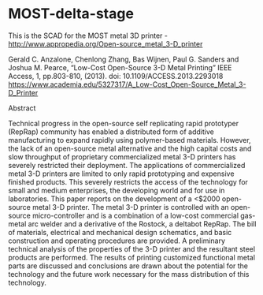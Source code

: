 MOST-delta-stage
================

This is the SCAD for the MOST metal 3D printer - http://www.appropedia.org/Open-source_metal_3-D_printer

Gerald C. Anzalone, Chenlong Zhang, Bas Wijnen, Paul G. Sanders and Joshua M. Pearce, “Low-Cost Open-Source 3-D Metal Printing” IEEE Access, 1, pp.803-810, (2013). doi: 10.1109/ACCESS.2013.2293018 https://www.academia.edu/5327317/A_Low-Cost_Open-Source_Metal_3-D_Printer

Abstract

Technical progress in the open-source self replicating rapid prototyper (RepRap) community has enabled a distributed form of additive manufacturing to expand rapidly using polymer-based materials. However, the lack of an open-source metal alternative and the high capital costs and slow throughput of proprietary commercialized metal 3-D printers has severely restricted their deployment. The applications of commercialized metal 3-D printers are limited to only rapid prototyping and expensive finished products. This severely restricts the access of the technology for small and medium enterprises, the developing world and for use in laboratories. This paper reports on the development of a <$2000 open-source metal 3-D printer. The metal 3-D printer is controlled with an open-source micro-controller and is a combination of a low-cost commercial gas-metal arc welder and a derivative of the Rostock, a deltabot RepRap. The bill of materials, electrical and mechanical design schematics, and basic construction and operating procedures are provided. A preliminary technical analysis of the properties of the 3-D printer and the resultant steel products are performed. The results of printing customized functional metal parts are discussed and conclusions are drawn about the potential for the technology and the future work necessary for the mass distribution of this technology. 
